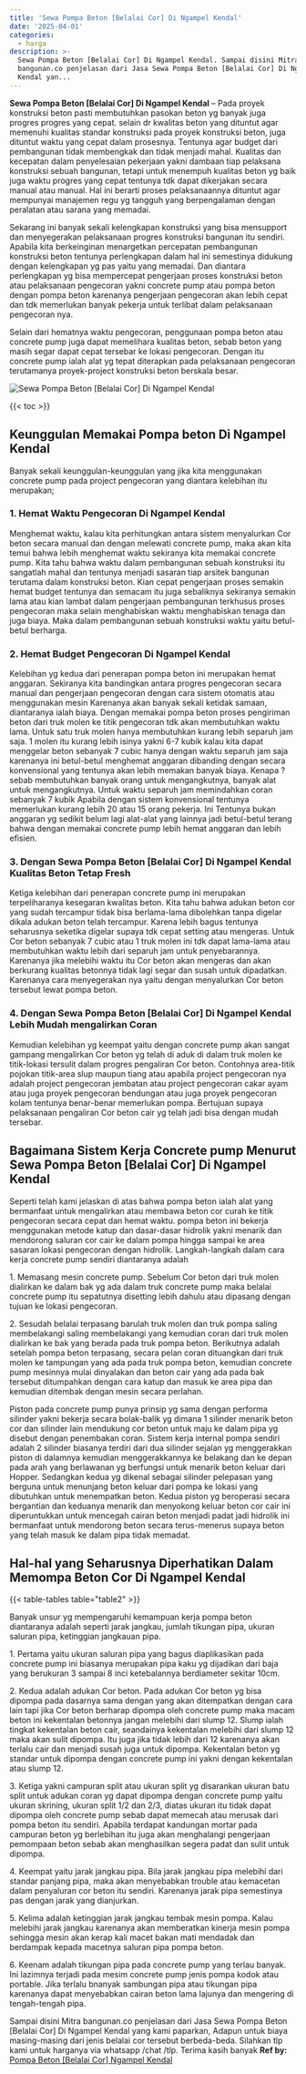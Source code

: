 ```yaml
---
title: 'Sewa Pompa Beton [Belalai Cor] Di Ngampel Kendal'
date: '2025-04-01'
categories:
  - harga
description: >-
  Sewa Pompa Beton [Belalai Cor] Di Ngampel Kendal. Sampai disini Mitra
  bangunan.co penjelasan dari Jasa Sewa Pompa Beton [Belalai Cor] Di Ngampel
  Kendal yan...
---
```


**Sewa Pompa Beton \[Belalai Cor\] Di Ngampel Kendal** – Pada proyek konstruksi beton pasti membutuhkan pasokan beton yg banyak juga progres progres yang cepat. selain dr kwalitas beton yang dituntut agar memenuhi kualitas standar konstruksi pada proyek konstruksi beton, juga dituntut waktu yang cepat dalam prosesnya. Tentunya agar budget dari pembangunan tidak membengkak dan tidak menjadi mahal. Kualitas dan kecepatan dalam penyelesaian pekerjaan yakni dambaan tiap pelaksana konstruksi sebuah bangunan, tetapi untuk menempuh kualitas beton yg baik juga waktu progres yang cepat tentunya tdk dapat dikerjakan secara manual atau manual. Hal ini berarti proses pelaksanaannya dituntut agar mempunyai manajemen regu yg tangguh yang berpengalaman dengan peralatan atau sarana yang memadai.

Sekarang ini banyak sekali kelengkapan konstruksi yang bisa mensupport dan menyegerakan pelaksanaan progres konstruksi bangunan itu sendiri. Apabila kita berkeinginan menargetkan percepatan pembangunan konstruksi beton tentunya perlengkapan dalam hal ini semestinya didukung dengan kelengkapan yg pas yaitu yang memadai. Dan diantara perlengkapan yg bisa mempercepat pengerjaan proses konstruksi beton atau pelaksanaan pengecoran yakni concrete pump atau pompa beton dengan pompa beton karenanya pengerjaan pengecoran akan lebih cepat dan tdk memerlukan banyak pekerja untuk terlibat dalam pelaksanaan pengecoran nya.

Selain dari hematnya waktu pengecoran, penggunaan pompa beton atau concrete pump juga dapat memelihara kualitas beton, sebab beton yang masih segar dapat cepat tersebar ke lokasi pengecoran. Dengan itu concrete pump ialah alat yg tepat diterapkan pada pelaksanaan pengecoran terutamanya proyek-project konstruksi beton berskala besar.

![Sewa Pompa Beton [Belalai Cor] Di Ngampel Kendal](/images/sewa-concrete-pump-15.png)

{{< toc >}}

## Keunggulan Memakai Pompa beton Di Ngampel Kendal

Banyak sekali keunggulan-keunggulan yang jika kita menggunakan concrete pump pada project pengecoran yang diantara kelebihan itu merupakan;

### 1\. Hemat Waktu Pengecoran Di Ngampel Kendal

Menghemat waktu, kalau kita perhitungkan antara sistem menyalurkan Cor beton secara manual dan dengan melewati concrete pump, maka akan kita temui bahwa lebih menghemat waktu sekiranya kita memakai concrete pump. Kita tahu bahwa waktu dalam pembangunan sebuah konstruksi itu sangatlah mahal dan tentunya menjadi sasaran tiap arsitek bangunan terutama dalam konstruksi beton. Kian cepat pengerjaan proses semakin hemat budget tentunya dan semacam itu juga sebaliknya sekiranya semakin lama atau kian lambat dalam pengerjaan pembangunan terkhusus proses pengecoran maka selain menghabiskan waktu menghabiskan tenaga dan juga biaya. Maka dalam pembangunan sebuah konstruksi waktu yaitu betul-betul berharga.

### 2\. Hemat Budget Pengecoran Di Ngampel Kendal

Kelebihan yg kedua dari penerapan pompa beton ini merupakan hemat anggaran. Sekiranya kita bandingkan antara progres pengecoran secara manual dan pengerjaan pengecoran dengan cara sistem otomatis atau menggunakan mesin Karenanya akan banyak sekali ketidak samaan, diantaranya ialah biaya. Dengan memakai pompa beton proses pengiriman beton dari truk molen ke titik pengecoran tdk akan membutuhkan waktu lama. Untuk satu truk molen hanya membutuhkan kurang lebih separuh jam saja. 1 molen itu kurang lebih isinya yakni 6-7 kubik kalau kita dapat menggelar beton sebanyak 7 cubic hanya dengan waktu separuh jam saja karenanya ini betul-betul menghemat anggaran dibanding dengan secara konvensional yang tentunya akan lebih memakan banyak biaya. Kenapa ? sebab membutuhkan banyak orang untuk mengangkutnya, banyak alat untuk mengangkutnya. Untuk waktu separuh jam memindahkan coran sebanyak 7 kubik Apabila dengan sistem konvensional tentunya memerlukan kurang lebih 20 atau 15 orang pekerja. Ini Tentunya bukan anggaran yg sedikit belum lagi alat-alat yang lainnya jadi betul-betul terang bahwa dengan memakai concrete pump lebih hemat anggaran dan lebih efisien.

### 3\. Dengan Sewa Pompa Beton \[Belalai Cor\] Di Ngampel Kendal Kualitas Beton Tetap Fresh

Ketiga kelebihan dari penerapan concrete pump ini merupakan terpeliharanya kesegaran kwalitas beton. Kita tahu bahwa adukan beton cor yang sudah tercampur tidak bisa berlama-lama dibolehkan tanpa digelar dikala adukan beton telah tercampur. Karena lebih bagus tentunya seharusnya seketika digelar supaya tdk cepat setting atau mengeras. Untuk Cor beton sebanyak 7 cubic atau 1 truk molen ini tdk dapat lama-lama atau membutuhkan waktu lebih dari separuh jam untuk penyebarannya. Karenanya jika melebihi waktu itu Cor beton akan mengeras dan akan berkurang kualitas betonnya tidak lagi segar dan susah untuk dipadatkan. Karenanya cara menyegerakan nya yaitu dengan menyalurkan Cor beton tersebut lewat pompa beton.

### 4\. Dengan Sewa Pompa Beton \[Belalai Cor\] Di Ngampel Kendal Lebih Mudah mengalirkan Coran

Kemudian kelebihan yg keempat yaitu dengan concrete pump akan sangat gampang mengalirkan Cor beton yg telah di aduk di dalam truk molen ke titik-lokasi tersulit dalam progres pengaliran Cor beton. Contohnya area-titik pojokan titik-area slup maupun tiang atau apabila project pengecoran nya adalah project pengecoran jembatan atau project pengecoran cakar ayam atau juga proyek pengecoran bendungan atau juga proyek pengecoran kolam tentunya benar-benar memerlukan pompa. Bertujuan supaya pelaksanaan pengaliran Cor beton cair yg telah jadi bisa dengan mudah tersebar.

## Bagaimana Sistem Kerja Concrete pump Menurut Sewa Pompa Beton \[Belalai Cor\] Di Ngampel Kendal

Seperti telah kami jelaskan di atas bahwa pompa beton ialah alat yang bermanfaat untuk mengalirkan atau membawa beton cor curah ke titik pengecoran secara cepat dan hemat waktu. pompa beton ini bekerja menggunakan metode katup dan dasar-dasar hidrolik yakni menarik dan mendorong saluran cor cair ke dalam pompa hingga sampai ke area sasaran lokasi pengecoran dengan hidrolik. Langkah-langkah dalam cara kerja concrete pump sendiri diantaranya adalah

1\. Memasang mesin concrete pump. Sebelum Cor beton dari truk molen dialirkan ke dalam bak yg ada dalam truk concrete pump maka belalai concrete pump itu sepatutnya disetting lebih dahulu atau dipasang dengan tujuan ke lokasi pengecoran.

2\. Sesudah belalai terpasang barulah truk molen dan truk pompa saling membelakangi saling membelakangi yang kemudian coran dari truk molen dialirkan ke bak yang berada pada truk pompa beton. Berikutnya adalah setelah pompa beton terpasang, secara pelan coran dituangkan dari truk molen ke tampungan yang ada pada truk pompa beton, kemudian concrete pump mesinnya mulai dinyalakan dan beton cair yang ada pada bak tersebut ditumpahkan dengan cara katup dan masuk ke area pipa dan kemudian ditembak dengan mesin secara perlahan.

Piston pada concrete pump punya prinsip yg sama dengan performa silinder yakni bekerja secara bolak-balik yg dimana 1 silinder menarik beton cor dan silinder lain mendukung cor beton untuk maju ke dalam pipa yg disebut dengan penembakan coran. Sistem kerja internal pompa sendiri adalah 2 silinder biasanya terdiri dari dua silinder sejalan yg menggerakkan piston di dalamnya kemudian menggerakkannya ke belakang dan ke depan pada arah yang berlawanan yg berfungsi untuk menarik beton keluar dari Hopper. Sedangkan kedua yg dikenal sebagai silinder pelepasan yang berguna untuk menunjang beton keluar dari pompa ke lokasi yang dibutuhkan untuk menempatkan beton. Kedua piston yg beroperasi secara bergantian dan keduanya menarik dan menyokong keluar beton cor cair ini diperuntukkan untuk mencegah cairan beton menjadi padat jadi hidrolik ini bermanfaat untuk mendorong beton secara terus-menerus supaya beton yang telah masuk ke dalam pipa tidak memadat.

## Hal-hal yang Seharusnya Diperhatikan Dalam Memompa Beton Cor Di Ngampel Kendal

{{< table-tables table="table2" >}}

Banyak unsur yg mempengaruhi kemampuan kerja pompa beton diantaranya adalah seperti jarak jangkau, jumlah tikungan pipa, ukuran saluran pipa, ketinggian jangkauan pipa.

1\. Pertama yaitu ukuran saluran pipa yang bagus diaplikasikan pada concrete pump ini biasanya merupakan pipa kaku yg dijadikan dari baja yang berukuran 3 sampai 8 inci ketebalannya berdiameter sekitar 10cm.

2\. Kedua adalah adukan Cor beton. Pada adukan Cor beton yg bisa dipompa pada dasarnya sama dengan yang akan ditempatkan dengan cara lain tapi jika Cor beton berharap dipompa oleh concrete pump maka macam beton ini kekentalan betonnya jangan melebihi dari slump 12. Slump ialah tingkat kekentalan beton cair, seandainya kekentalan melebihi dari slump 12 maka akan sulit dipompa. Itu juga jika tidak lebih dari 12 karenanya akan terlalu cair dan menjadi susah juga untuk dipompa. Kekentalan beton yg standar untuk dipompa dengan concrete pump ini yakni dengan kekentalan atau slump 12.

3\. Ketiga yakni campuran split atau ukuran split yg disarankan ukuran batu split untuk adukan coran yg dapat dipompa dengan concrete pump yaitu ukuran skrining, ukuran split 1/2 dan 2/3, diatas ukuran itu tidak dapat dipompa oleh concrete pump sebab dapat memecah atau merusak dari pompa beton itu sendiri. Apabila terdapat kandungan mortar pada campuran beton yg berlebihan itu juga akan menghalangi pengerjaan pemompaan beton sebab akan menghasilkan segera padat dan sulit untuk dipompa.

4\. Keempat yaitu jarak jangkau pipa. Bila jarak jangkau pipa melebihi dari standar panjang pipa, maka akan menyebabkan trouble atau kemacetan dalam penyaluran cor beton itu sendiri. Karenanya jarak pipa semestinya pas dengan jarak yang dianjurkan.

5\. Kelima adalah ketinggian jarak jangkau tembak mesin pompa. Kalau melebihi jarak jangkau karenanya akan memberatkan kinerja mesin pompa sehingga mesin akan kerap kali macet bakan mati mendadak dan berdampak kepada macetnya saluran pipa pompa beton.

6\. Keenam adalah tikungan pipa pada concrete pump yang terlau banyak. Ini lazimnya terjadi pada mesim concrete pump jenis pompa kodok atau portable. Jika terlalu bnanyak sambungan pipa atau tikungan pipa karenanya dapat menyebabkan cairan beton lama lajunya dan mengering di tengah-tengah pipa.

Sampai disini Mitra bangunan.co penjelasan dari Jasa Sewa Pompa Beton \[Belalai Cor\] Di Ngampel Kendal yang kami paparkan, Adapun untuk biaya masing-masing dari jenis belalai cor tersebut berbeda-beda. Silahkan tlp kami untuk harganya via whatsapp /chat /tlp. Terima kasih banyak
**Ref by:** [Pompa Beton [Belalai Cor] Ngampel Kendal](https://id.wikipedia.org/wiki/Pompa)
